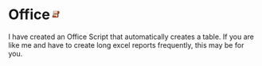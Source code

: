 # Office<img src="Images/OSLogo.jpg" width="23"/>






I have created an Office Script that automatically creates a table. If you are like me and have to create long excel reports frequently, this may be for you. 
